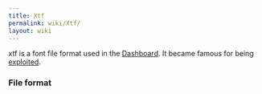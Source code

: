 ```yaml
---
title: Xtf
permalink: wiki/Xtf/
layout: wiki
---
```


xtf is a font file format used in the [Dashboard](/wiki/Dashboard "wikilink").
It became famous for being [exploited](/wiki/Exploits#Font_hacks "wikilink").

### File format
